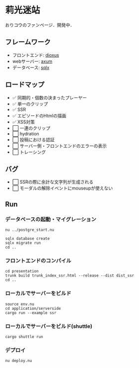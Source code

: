 # 莉光迷站
おりコウのファンページ．開発中．

## フレームワーク
- フロントエンド: [dioxus](https://github.com/DioxusLabs/dioxus)
- webサーバー: [axum](https://github.com/tokio-rs/axum)
- データベース: [sqlx](https://github.com/launchbadge/sqlx)

## ロードマップ
- ✅ 同期的・個数の決まったプレーヤー
- ✅ 単一のクリップ
- ✅ SSR
- ✅ エピソードのHtmlの描画
- ✅ XSS対策
- ⬜ 一連のクリップ
- ⬜ hydration
- ⬜ 投稿における認証
- ⬜ サーバー側・フロントエンドのエラーの表示
- ⬜ トレーシング


## バグ
- ⬜ SSRの際に余計な文字列が生成される
- ⬜ モーダルの解除イベントにmouseupが使えない

## Run
### データベースの起動・マイグレーション
```
nu ../postgre_start.nu
```
```
sqlx database create
sqlx migrate run
cd ..
```

### フロントエンドのコンパイル
```
cd presentation
trunk build trunk_index_ssr.html --release --dist dist_ssr
cd ..
```

### ローカルでサーバーをビルド
```
source env.nu
cd application/serverside
cargo run --example ssr
```

### ローカルでサーバーをビルド(shuttle)
```
cargo shuttle run
```

### デプロイ
```
nu deploy.nu
```